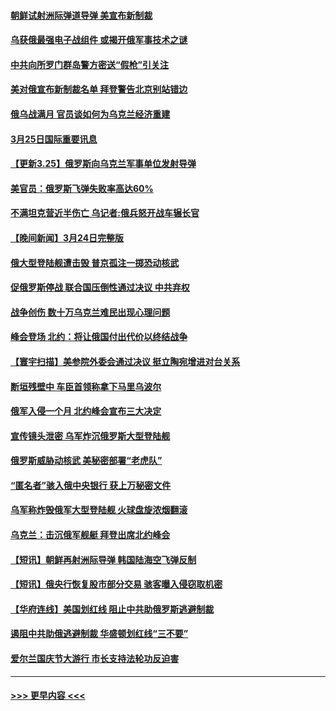 #### [朝鲜试射洲际弹道导弹 美宣布新制裁](../pages/prog202/a103383378.md?t=03252201) 
#### [乌获俄最强电子战组件 或揭开俄军事技术之谜](../pages/prog202/a103383369.md?t=03252201) 
#### [中共向所罗门群岛警方密送“假枪”引关注](../pages/prog202/a103383356.md?t=03252201) 
#### [美对俄宣布新制裁名单 拜登警告北京别站错边](../pages/prog202/a103383187.md?t=03252201) 
#### [俄乌战满月 官员谈如何为乌克兰经济重建](../pages/prog202/a103383207.md?t=03252201) 
#### [3月25日国际重要讯息](../pages/prog202/a103383202.md?t=03252201) 
#### [【更新3.25】俄罗斯向乌克兰军事单位发射导弹](../pages/prog202/a103383150.md?t=03252201) 
#### [美官员：俄罗斯飞弹失败率高达60%](../pages/prog202/a103383145.md?t=03252201) 
#### [不满坦克营近半伤亡 乌记者:俄兵怒开战车辗长官](../pages/prog202/a103383048.md?t=03252201) 
#### [【晚间新闻】3月24日完整版](../pages/prog202/a103383003.md?t=03252201) 
#### [俄大型登陆舰遭击毁 普京孤注一掷恐动核武](../pages/prog202/a103383061.md?t=03252201) 
#### [促俄罗斯停战 联合国压倒性通过决议 中共弃权](../pages/prog202/a103383053.md?t=03252201) 
#### [战争创伤 数十万乌克兰难民出现心理问题](../pages/prog202/a103382820.md?t=03252201) 
#### [峰会登场 北约：将让俄国付出代价以终结战争](../pages/prog202/a103383084.md?t=03252201) 
#### [【寰宇扫描】美参院外委会通过决议 挺立陶宛增进对台关系](../pages/prog202/a103383075.md?t=03252201) 
#### [断垣残壁中 车臣首领称拿下马里乌波尔](../pages/prog202/a103382978.md?t=03252201) 
#### [俄军入侵一个月 北约峰会宣布三大决定](../pages/prog202/a103382857.md?t=03252201) 
#### [宣传镜头泄密 乌军炸沉俄罗斯大型登陆舰](../pages/prog202/a103382753.md?t=03252201) 
#### [俄罗斯威胁动核武 美秘密部署“老虎队”](../pages/prog202/a103382785.md?t=03252201) 
#### [“匿名者”骇入俄中央银行 获上万秘密文件](../pages/prog202/a103382780.md?t=03252201) 
#### [乌军称炸毁俄军大型登陆舰 火球盘旋浓烟翻滚](../pages/prog202/a103382734.md?t=03252201) 
#### [乌克兰：击沉俄军舰艇 拜登出席北约峰会](../pages/prog202/a103382720.md?t=03252201) 
#### [【短讯】朝鲜再射洲际导弹  韩国陆海空飞弹反制](../pages/prog202/a103382716.md?t=03252201) 
#### [【短讯】俄央行恢复股市部分交易 骇客曝入侵窃取机密](../pages/prog202/a103382722.md?t=03252201) 
#### [【华府连线】美国划红线 阻止中共助俄罗斯逃避制裁](../pages/prog202/a103382718.md?t=03252201) 
#### [遏阻中共助俄逃避制裁 华盛顿划红线“三不要”](../pages/prog202/a103382675.md?t=03252201) 
#### [爱尔兰国庆节大游行 市长支持法轮功反迫害](../pages/prog202/a103382277.md?t=03252201) 

----
#### [ >>> 更早内容 <<< ](../indexes/prog202-earlier.md)
